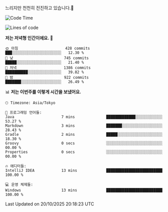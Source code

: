 느리지만 천천히 전진하고 있습니다.🐢

<!--START_SECTION:waka-->
![Code Time](http://img.shields.io/badge/Code%20Time-1%2C713%20hrs%205%20mins-blue)

![Lines of code](https://img.shields.io/badge/%EC%A0%80%EB%8A%94%20%EC%97%AC%ED%83%9C%EA%B9%8C%EC%A7%80%20-947.3%20thousand%20%EC%A4%84%EC%9D%98%20%EC%BD%94%EB%93%9C%EB%A5%BC%20%EC%9E%91%EC%84%B1%ED%96%88%EC%96%B4%EC%9A%94.-blue)

**저는 저녁형 인간이에요. 🦉** 

```text
🌞 아침                     428 commits         ███░░░░░░░░░░░░░░░░░░░░░░   12.30 % 
🌆 낮　                     745 commits         █████░░░░░░░░░░░░░░░░░░░░   21.40 % 
🌃 저녁                     1386 commits        ██████████░░░░░░░░░░░░░░░   39.82 % 
🌙 밤　                     922 commits         ███████░░░░░░░░░░░░░░░░░░   26.49 % 
```


📊 **저는 이번주를 이렇게 시간을 보냈어요.** 

```text
🕑︎ Timezone: Asia/Tokyo

💬 프로그래밍 언어들: 
Java                     7 mins              █████████████░░░░░░░░░░░░   53.27 % 
Markdown                 3 mins              ███████░░░░░░░░░░░░░░░░░░   28.43 % 
Gradle                   2 mins              █████░░░░░░░░░░░░░░░░░░░░   18.30 % 
Groovy                   0 secs              ░░░░░░░░░░░░░░░░░░░░░░░░░   00.00 % 
Properties               0 secs              ░░░░░░░░░░░░░░░░░░░░░░░░░   00.00 % 

🔥 에디터들: 
IntelliJ IDEA            13 mins             █████████████████████████   100.00 % 

💻 운영 체제들: 
Windows                  13 mins             █████████████████████████   100.00 % 
```


 Last Updated on 20/10/2025 20:18:23 UTC
<!--END_SECTION:waka-->
